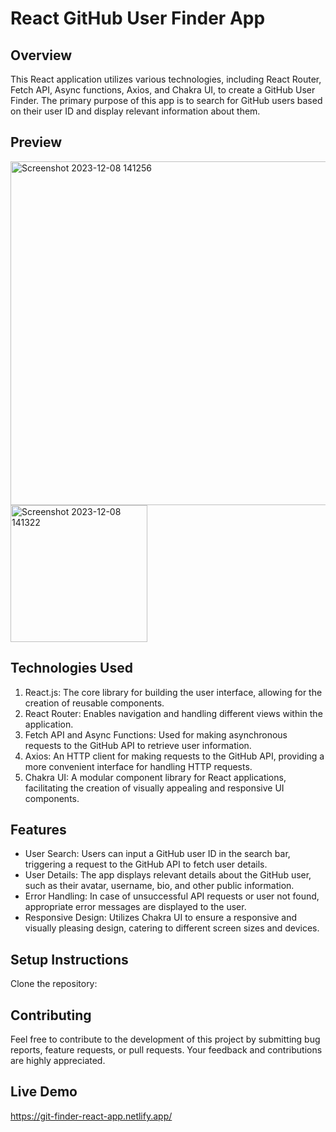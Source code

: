 # React GitHub User Finder App

## Overview
This React application utilizes various technologies, including React Router, Fetch API, Async functions, Axios, and Chakra UI, to create a GitHub User Finder. The primary purpose of this app is to search for GitHub users based on their user ID and display relevant information about them.

## Preview
<img width="550" alt="Screenshot 2023-12-08 141256" src="https://github.com/ViNu-23/Git-Finder-React-App/assets/59360964/e3e14eb8-9919-4ed8-8061-a20225ee2bc5">
<img width="219" alt="Screenshot 2023-12-08 141322" src="https://github.com/ViNu-23/Git-Finder-React-App/assets/59360964/acf3c24e-b435-4efb-962b-02dd14515098">

## Technologies Used
<ol>
<li>React.js: The core library for building the user interface, allowing for the creation of reusable components.</li>
<li>React Router: Enables navigation and handling different views within the application.</li>
<li>Fetch API and Async Functions: Used for making asynchronous requests to the GitHub API to retrieve user information.</li>
<li>Axios: An HTTP client for making requests to the GitHub API, providing a more convenient interface for handling HTTP requests.</li>
<li>Chakra UI: A modular component library for React applications, facilitating the creation of visually appealing and responsive UI components.</li>
</ol>

## Features
<ul>
<li>User Search: Users can input a GitHub user ID in the search bar, triggering a request to the GitHub API to fetch user details.</li>

<li>User Details: The app displays relevant details about the GitHub user, such as their avatar, username, bio, and other public information.</li>

<li>Error Handling: In case of unsuccessful API requests or user not found, appropriate error messages are displayed to the user.</li>

<li>Responsive Design: Utilizes Chakra UI to ensure a responsive and visually pleasing design, catering to different screen sizes and devices.</li>
</ul>

## Setup Instructions
Clone the repository:

## Contributing
Feel free to contribute to the development of this project by submitting bug reports, feature requests, or pull requests. Your feedback and contributions are highly appreciated.

## Live Demo
https://git-finder-react-app.netlify.app/